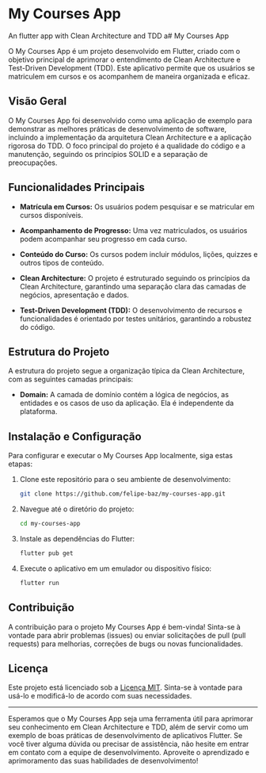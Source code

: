 # My Courses App
 An flutter app with Clean Architecture and TDD
a# My Courses App

O My Courses App é um projeto desenvolvido em Flutter, criado com o objetivo principal de aprimorar o entendimento de Clean Architecture e Test-Driven Development (TDD). Este aplicativo permite que os usuários se matriculem em cursos e os acompanhem de maneira organizada e eficaz.

## Visão Geral

O My Courses App foi desenvolvido como uma aplicação de exemplo para demonstrar as melhores práticas de desenvolvimento de software, incluindo a implementação da arquitetura Clean Architecture e a aplicação rigorosa do TDD. O foco principal do projeto é a qualidade do código e a manutenção, seguindo os princípios SOLID e a separação de preocupações.

## Funcionalidades Principais

- **Matrícula em Cursos:** Os usuários podem pesquisar e se matricular em cursos disponíveis.

- **Acompanhamento de Progresso:** Uma vez matriculados, os usuários podem acompanhar seu progresso em cada curso.

- **Conteúdo do Curso:** Os cursos podem incluir módulos, lições, quizzes e outros tipos de conteúdo.

- **Clean Architecture:** O projeto é estruturado seguindo os princípios da Clean Architecture, garantindo uma separação clara das camadas de negócios, apresentação e dados.

- **Test-Driven Development (TDD):** O desenvolvimento de recursos e funcionalidades é orientado por testes unitários, garantindo a robustez do código.

## Estrutura do Projeto

A estrutura do projeto segue a organização típica da Clean Architecture, com as seguintes camadas principais:

- **Domain:** A camada de domínio contém a lógica de negócios, as entidades e os casos de uso da aplicação. Ela é independente da plataforma.

## Instalação e Configuração

Para configurar e executar o My Courses App localmente, siga estas etapas:

1. Clone este repositório para o seu ambiente de desenvolvimento:

   ```bash
   git clone https://github.com/felipe-baz/my-courses-app.git
   ```

2. Navegue até o diretório do projeto:

   ```bash
   cd my-courses-app
   ```

3. Instale as dependências do Flutter:

   ```bash
   flutter pub get
   ```

4. Execute o aplicativo em um emulador ou dispositivo físico:

   ```bash
   flutter run
   ```

## Contribuição

A contribuição para o projeto My Courses App é bem-vinda! Sinta-se à vontade para abrir problemas (issues) ou enviar solicitações de pull (pull requests) para melhorias, correções de bugs ou novas funcionalidades.

## Licença

Este projeto está licenciado sob a [Licença MIT](LICENSE). Sinta-se à vontade para usá-lo e modificá-lo de acordo com suas necessidades.

---

Esperamos que o My Courses App seja uma ferramenta útil para aprimorar seu conhecimento em Clean Architecture e TDD, além de servir como um exemplo de boas práticas de desenvolvimento de aplicativos Flutter. Se você tiver alguma dúvida ou precisar de assistência, não hesite em entrar em contato com a equipe de desenvolvimento. Aproveite o aprendizado e aprimoramento das suas habilidades de desenvolvimento!